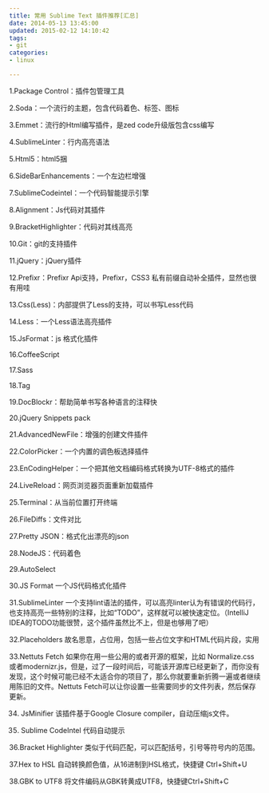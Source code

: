 ```yaml
---
title: 常用 Sublime Text 插件推荐[汇总]
date: 2014-05-13 13:45:00
updated: 2015-02-12 14:10:42
tags: 
- git
categories: 
- linux

---
```

1.Package Control：插件包管理工具

2.Soda：一个流行的主题，包含代码着色、标签、图标

3.Emmet：流行的Html编写插件，是zed code升级版包含css编写

4.SublimeLinter：行内高亮语法


<!--more-->


5.Html5：html5捆

6.SideBarEnhancements：一个左边栏增强

7.SublimeCodeintel：一个代码智能提示引擎

8.Alignment：Js代码对其插件

9.BracketHighlighter：代码对其线高亮

10.Git：git的支持插件

11.jQuery：jQuery插件

12.Prefixr：Prefixr Api支持，Prefixr，CSS3 私有前缀自动补全插件，显然也很有用哇

13.Css(Less)：内部提供了Less的支持，可以书写Less代码

14.Less：一个Less语法高亮插件

15.JsFormat：js 格式化插件

16.CoffeeScript

17.Sass

18.Tag

19.DocBlockr：帮助简单书写各种语言的注释快

20.jQuery Snippets pack

21.AdvancedNewFile：增强的创建文件插件

22.ColorPicker：一个内置的调色板选择插件

23.EnCodingHelper：一个把其他文档编码格式转换为UTF-8格式的插件

24.LiveReload：网页浏览器页面重新加载插件

25.Terminal：从当前位置打开终端

26.FileDiffs：文件对比

27.Pretty JSON：格式化出漂亮的json

28.NodeJS：代码着色

29.AutoSelect

30.JS Format 一个JS代码格式化插件

31.SublimeLinter 一个支持lint语法的插件，可以高亮linter认为有错误的代码行，也支持高亮一些特别的注释，比如“TODO”，这样就可以被快速定位。（IntelliJ IDEA的TODO功能很赞，这个插件虽然比不上，但是也够用了吧）

32.Placeholders 故名思意，占位用，包括一些占位文字和HTML代码片段，实用

33.Nettuts Fetch 如果你在用一些公用的或者开源的框架，比如 Normalize.css或者modernizr.js，但是，过了一段时间后，可能该开源库已经更新了，而你没有发现，这个时候可能已经不太适合你的项目了，那么你就要重新折腾一遍或者继续用陈旧的文件。Nettuts Fetch可以让你设置一些需要同步的文件列表，然后保存更新。

34. JsMinifier 该插件基于Google Closure compiler，自动压缩js文件。

35. Sublime CodeIntel 代码自动提示

36.Bracket Highlighter 类似于代码匹配，可以匹配括号，引号等符号内的范围。

37.Hex to HSL 自动转换颜色值，从16进制到HSL格式，快捷键 Ctrl+Shift+U

38.GBK to UTF8 将文件编码从GBK转黄成UTF8，快捷键Ctrl+Shift+C


